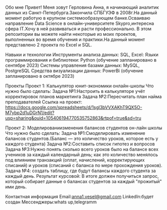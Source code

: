 Обо мне
Привет! Меня зовут Герловина Анна, я начинающий аналитик данных из Санкт-Петербурга.Закончила СПБГУЭФ в 2008г.На данный момент работую в крупном системообразующем банке.Осваиваю направление Data Science в онлайн-университете Skypro,интересна сфера IT.Хочу в ней развиваться и расти профессионально.
В этом репозитории вы можете найти некоторые из моих проектов, выполненных во время обучения и практики.На данный момент представлено 2 проекта по Excel и SQL.

Навыки и технологии
Инструменты анализа данных: SQL, Excel:
Языки программирования и библиотеки: Python (обучение запланировано в сентябре 2023)
Системы управления базами данных: MySQL, PostgreSQL
Средства визуализации данных: PowerBi (обучение запланировано в октябре 2023)

Проекты
Проект 1: Калькулятор юнит-экономики онлайн-школы
Что нужно было сделать:
Задача №1:Настроить в калькуляторе учёт корректировок планов маркетинга
Задача №2:Пересчитать план найма преподавателей
Ссылка на проект: https://docs.google.com/spreadsheets/d/1sgl3bVVXAKhT9QX5O-M7ybp2d1uDGrN1/edit?usp=sharing&ouid=105406194770535752863&rtpof=true&sd=tru

Проект 2: Моделированиизменения балансов студентов он-лайн школы
Что нужно было сделать:
Задача №1:Смоделировать изменение балансов студентов.(Баланс — это количество уроков, которое есть у каждого студента)
Задача №2:Составить список гипотез и вопросов 
Задача №3:Нужно понять сколько                                                                                                                                                                                             всего уроков было на балансе всех учеников за каждый календарный день;
как это количество менялось под влиянием транзакций (оплат, начислений, корректирующих списаний) и уроков (списаний с баланса по мере прохождения уроков).
Задача №4: создать таблицу, где будут балансы каждого студента за каждый день.
Результат курсовой:
В итоге должен получиться запрос, который собирает данные о балансах студентов за каждый "прожитый" ими день.

Контактная информация
Email:anna1.vesel@gmail.com
LinkedIn:будет создан
Мессенджеры:whats up,telegramm
